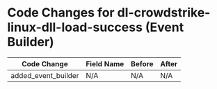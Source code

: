 # Code Changes for dl-crowdstrike-linux-dll-load-success (Event Builder)

| Code Change | Field Name | Before | After |
|-------------|------------|--------|-------|
| added_event_builder | N/A | N/A | N/A |